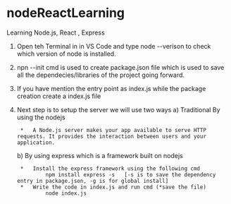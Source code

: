 # nodeReactLearning
Learning Node.js, React , Express

1) Open teh Terminal in in VS Code and type node --verison to check which version of node is installed.
2) npn --init cmd is used to create package.json file which is used to save all the dependecies/libraries of the project going forward.
3) If you have mention the entry point as index.js while the package creation create a index.js file
4) Next step is to setup the server we will use two ways 
    a) Traditional By using the nodejs 

        *   A Node.js server makes your app available to serve HTTP requests. It provides the interaction between users and your application.

    b) By using express which is a framework built on nodejs

        *   Install the express framework using the following cmd 
                npm install express -s   [-s is to save the dependency entry in package.json, -g is for global install]
        *   Write the code in index.js and run cmd (*save the file)
                node index.js
